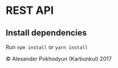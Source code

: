 # REST API

## Install dependencies

Run `npm install` or `yarn install`

© Alexander Pokhodyun (Karbunkul) 2017
